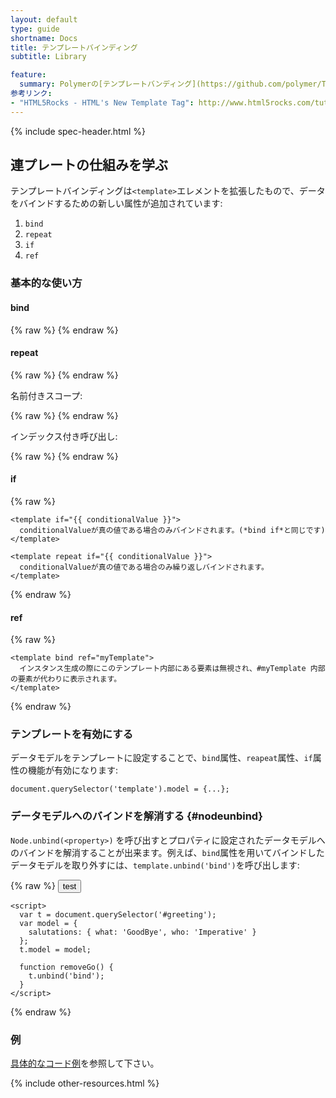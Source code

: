 ```yaml
---
layout: default
type: guide
shortname: Docs
title: テンプレートバインディング
subtitle: Library

feature:
  summary: Polymerの[テンプレートバンディング](https://github.com/polymer/TemplateBinding)ライブラリは、[HTML Template Element](http://www.w3.org/TR/html5/scripting-1.html#the-template-element)の機能を拡張したもので、JavaScriptで定義されたデータに紐付けられたコンテンツを生成、操作、削除できるようにしてあります。Polymer内部のみならず、単独でも便利なライブラリです。
参考リンク:
- "HTML5Rocks - HTML's New Template Tag": http://www.html5rocks.com/tutorials/webcomponents/template/
---
```


{% include spec-header.html %}

## 連プレートの仕組みを学ぶ

テンプレートバインディングは`<template>`エレメントを拡張したもので、データをバインドするための新しい属性が追加されています:

1. `bind`
1. `repeat`
1. `if`
1. `ref`

### 基本的な使い方

#### bind

{% raw %}
    <template bind="{{ singleton }}">
      配列でないモデルデータsingletonにバインドされたインスタンスを作ります
    </template>
{% endraw %}

#### repeat

{% raw %}
    <template repeat="{{ collection }}">
      配列内の各要素ごとにバインドされたインスタンスを作ります。
    </template>
{% endraw %}

名前付きスコープ:

{% raw %}
    <template repeat="{{ user in users }}">
      {{user.name}}
    </template>
{% endraw %}

インデックス付き呼び出し:

{% raw %}
    <template repeat="{{ foo, i in foos }}">
      <template repeat="{{ value, j in foo }}">
        {{ i }}:{{ j }}. {{ value }}
      </template>
    </template>
{% endraw %}

#### if

{% raw %}
    <template bind if="{{ conditionalValue }}">
      conditionalValueが真の値である場合のみバインドされます。
    </template>

    <template if="{{ conditionalValue }}">
      conditionalValueが真の値である場合のみバインドされます。(*bind if*と同じです)
    </template>

    <template repeat if="{{ conditionalValue }}">
      conditionalValueが真の値である場合のみ繰り返しバインドされます。
    </template>
{% endraw %}

#### ref

{% raw %}
    <template id="myTemplate">
      ref属性でこのテンプレートを参照している別のテンプレート内で使われます。
    </template>

    <template bind ref="myTemplate">
      インスタンス生成の際にこのテンプレート内部にある要素は無視され、#myTemplate 内部の要素が代わりに表示されます。
    </template>
{% endraw %}

### テンプレートを有効にする

データモデルをテンプレートに設定することで、`bind`属性、`reapeat`属性、`if`属性の機能が有効になります:

    document.querySelector('template').model = {...};

### データモデルへのバインドを解消する {#nodeunbind}

`Node.unbind(<property>)` を呼び出すとプロパティに設定されたデータモデルへのバインドを解消することが出来ます。例えば、`bind`属性を用いてバインドしたデータモデルを取り外すには、`template.unbind('bind')`を呼び出します:

{% raw %}
    <button onclick="removeGo()">test</button>
    <template id="greeting" bind="{{ salutations }}">
      Hello, {{who}} - {{what}}
    </template>

    <script>
      var t = document.querySelector('#greeting');
      var model = {
        salutations: { what: 'GoodBye', who: 'Imperative' }
      };
      t.model = model;

      function removeGo() {
        t.unbind('bind');
      }
    </script>
{% endraw %}

### 例

[具体的なコード例](https://github.com/Polymer/TemplateBinding/tree/master/examples/how_to)を参照して下さい。

{% include other-resources.html %}
